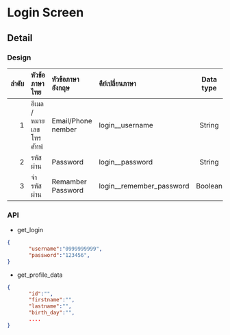 # Login Screen

## Detail

### Design

|  ลำดับ | หัวข้อภาษาไทย      | หัวข้อภาษาอังกฤษ  | คีย์เปลี่ยนภาษา | Data type | ตัวอย่างข้อมูล|
|-:|:-|:-|:-|:-:|:-|
|1|อีเมล / หมายเลขโทรศัทพ์|Email/Phone nember|login__username|String|0999999999|
|2|รหัสผ่าน|Password|login__password|String|123456|
|3|จำรหัสผ่าน|Remamber Password|login__remember_password|Boolean|true|

### API

* get_login

```JSON
{
       "username":"0999999999",
       "password":"123456",
}
```

* get_profile_data

```JSON
{
       "id":"",
       "firstname":"",
       "lastname":"",
       "birth_day":"",
       ....
}
```
